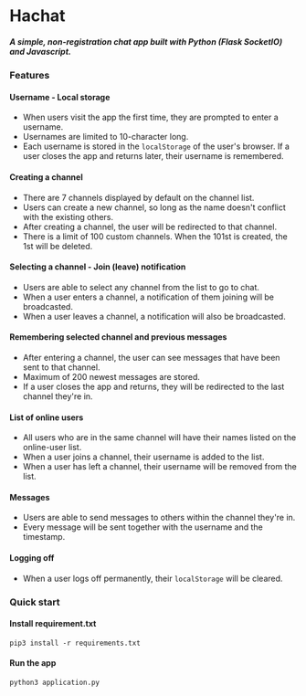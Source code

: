# Hachat
##### A simple, non-registration chat app built with Python (Flask SocketIO) and Javascript.

### Features

#### Username - Local storage
- When users visit the app the first time, they are prompted to enter a username. 
- Usernames are limited to 10-character long.
- Each username is stored in the `localStorage` of the user's browser. If a user closes the app and returns later, their username is remembered.

#### Creating a channel 
- There are 7 channels displayed by default on the channel list.
- Users can create a new channel, so long as the name doesn't conflict with the existing others.
- After creating a channel, the user will be redirected to that channel.
- There is a limit of 100 custom channels. When the 101st is created, the 1st will be deleted. 

#### Selecting a channel - Join (leave) notification
- Users are able to select any channel from the list to go to chat.
- When a user enters a channel, a notification of them joining will be broadcasted.
- When a user leaves a channel, a notification will also be broadcasted.

#### Remembering selected channel and previous messages
- After entering a channel, the user can see messages that have been sent to that channel.
- Maximum of 200 newest messages are stored.
- If a user closes the app and returns, they will be redirected to the last channel they're in.

#### List of online users
- All users who are in the same channel will have their names listed on the online-user list.
- When a user joins a channel, their username is added to the list.
- When a user has left a channel, their username will be removed from the list.

#### Messages
- Users are able to send messages to others within the channel they're in.
- Every message will be sent together with the username and the timestamp.

#### Logging off
- When a user logs off permanently, their `localStorage` will be cleared.


### Quick start

#### Install requirement.txt
```
pip3 install -r requirements.txt
```

#### Run the app
```
python3 application.py
```

